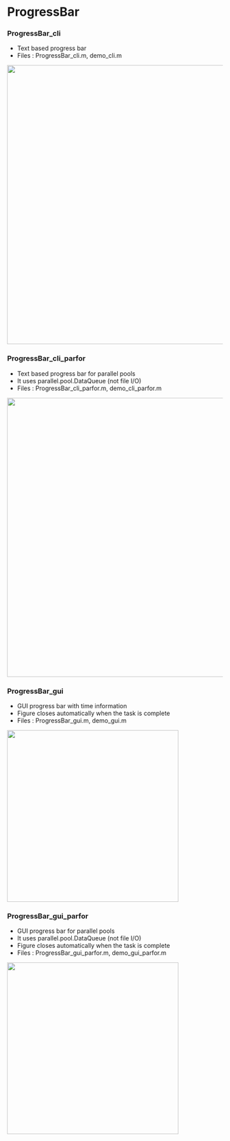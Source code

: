 # ProgressBar

### ProgressBar_cli

- Text based progress bar
- Files : ProgressBar_cli.m, demo_cli.m

<img width="650" src="https://user-images.githubusercontent.com/93251045/231528391-7111c5a1-8428-46fc-afd1-59d06332cf1c.gif">

### ProgressBar_cli_parfor

- Text based progress bar for parallel pools
- It uses parallel.pool.DataQueue (not file I/O)
- Files : ProgressBar_cli_parfor.m, demo_cli_parfor.m

<img width="650" src="https://user-images.githubusercontent.com/93251045/231537667-c7383a8b-f3a7-4b1d-afb8-b8b17fed943f.png"> 

### ProgressBar_gui

- GUI progress bar with time information
- Figure closes automatically when the task is complete
- Files : ProgressBar_gui.m, demo_gui.m

<img width="400" src="https://user-images.githubusercontent.com/93251045/231540007-0d9c8318-3417-4115-964e-749f8c018c5f.png"> 

### ProgressBar_gui_parfor

- GUI progress bar for parallel pools
- It uses parallel.pool.DataQueue (not file I/O)
- Figure closes automatically when the task is complete
- Files : ProgressBar_gui_parfor.m, demo_gui_parfor.m

<img width="400" src="https://user-images.githubusercontent.com/93251045/231540007-0d9c8318-3417-4115-964e-749f8c018c5f.png"> 

